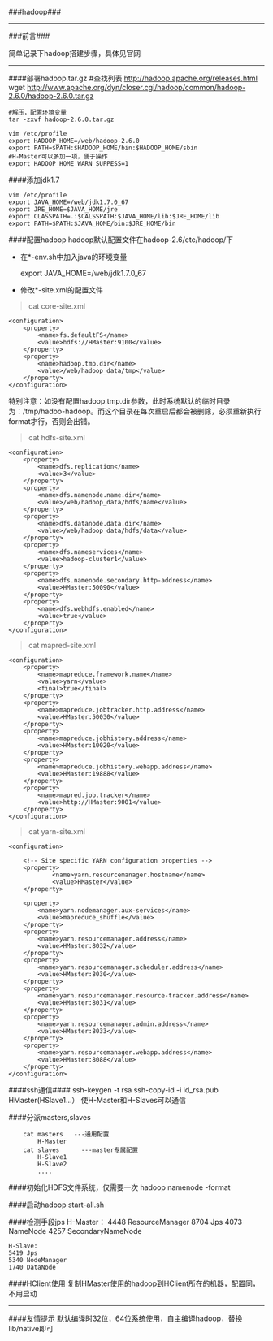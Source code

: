 ###hadoop###
***

###前言###

简单记录下hadoop搭建步骤，具体见官网

***

####部署hadoop.tar.gz
	#查找列表 http://hadoop.apache.org/releases.html
	wget http://www.apache.org/dyn/closer.cgi/hadoop/common/hadoop-2.6.0/hadoop-2.6.0.tar.gz
	
	#解压，配置环境变量
	tar -zxvf hadoop-2.6.0.tar.gz
	
	vim /etc/profile
	export HADOOP_HOME=/web/hadoop-2.6.0
	export PATH=$PATH:$HADOOP_HOME/bin:$HADOOP_HOME/sbin  
	#H-Master可以多加一项，便于操作
	export HADOOP_HOME_WARN_SUPPESS=1

####添加jdk1.7
	
	vim /etc/profile
	export JAVA_HOME=/web/jdk1.7.0_67
	export JRE_HOME=$JAVA_HOME/jre
	export CLASSPATH=.:$CALSSPATH:$JAVA_HOME/lib:$JRE_HOME/lib
	export PATH=$PATH:$JAVA_HOME/bin:$JRE_HOME/bin

####配置hadoop
hadoop默认配置文件在hadoop-2.6/etc/hadoop/下

* 在*-env.sh中加入java的环境变量

	export JAVA_HOME=/web/jdk1.7.0_67

* 修改*-site.xml的配置文件

>cat core-site.xml

	<configuration>
    	<property>
        	<name>fs.defaultFS</name>
        	<value>hdfs://HMaster:9100</value>
    	</property>
    	<property>
        	<name>hadoop.tmp.dir</name>
        	<value>/web/hadoop_data/tmp</value>
    	</property>
	</configuration>

	
特别注意：如没有配置hadoop.tmp.dir参数，此时系统默认的临时目录为：/tmp/hadoo-hadoop。而这个目录在每次重启后都会被删除，必须重新执行format才行，否则会出错。

>cat hdfs-site.xml

	<configuration>
		<property>
	        <name>dfs.replication</name>
        	<value>3</value>
    	</property>
    	<property>
	        <name>dfs.namenode.name.dir</name>
	        <value>/web/hadoop_data/hdfs/name</value>
	    </property>
	    <property>
	        <name>dfs.datanode.data.dir</name>
	        <value>/web/hadoop_data/hdfs/data</value>
    	</property>
    	<property>
        	<name>dfs.nameservices</name>
        	<value>hadoop-cluster1</value>
	    </property>
	    <property>
	        <name>dfs.namenode.secondary.http-address</name>
	        <value>HMaster:50090</value>
	    </property>
	    <property>
	        <name>dfs.webhdfs.enabled</name>
	        <value>true</value>
	    </property>
	</configuration>
	
>cat mapred-site.xml

	<configuration>
        <property>
            <name>mapreduce.framework.name</name>
            <value>yarn</value>
            <final>true</final>
        </property>
	    <property>
	        <name>mapreduce.jobtracker.http.address</name>
	        <value>HMaster:50030</value>
	    </property>
	    <property>
	        <name>mapreduce.jobhistory.address</name>
	        <value>HMaster:10020</value>
	    </property>
	    <property>
	        <name>mapreduce.jobhistory.webapp.address</name>
	        <value>HMaster:19888</value>
	    </property>
        <property>
            <name>mapred.job.tracker</name>
            <value>http://HMaster:9001</value>
        </property>
	</configuration>

>cat yarn-site.xml

	<configuration>
	
        <!-- Site specific YARN configuration properties -->
        <property>
                <name>yarn.resourcemanager.hostname</name>
                <value>HMaster</value>
        </property>
	
	    <property>
	        <name>yarn.nodemanager.aux-services</name>
	        <value>mapreduce_shuffle</value>
	    </property>
	    <property>
	        <name>yarn.resourcemanager.address</name>
	        <value>HMaster:8032</value>
	    </property>
	    <property>
	        <name>yarn.resourcemanager.scheduler.address</name>
	        <value>HMaster:8030</value>
	    </property>
	    <property>
	        <name>yarn.resourcemanager.resource-tracker.address</name>
	        <value>HMaster:8031</value>
	    </property>
	    <property>
	        <name>yarn.resourcemanager.admin.address</name>
	        <value>HMaster:8033</value>
	    </property>
	    <property>
	        <name>yarn.resourcemanager.webapp.address</name>
	        <value>HMaster:8088</value>
	    </property>
	</configuration>

####ssh通信####
	ssh-keygen -t rsa
    ssh-copy-id -i id_rsa.pub HMaster(HSlave1...）
	使H-Master和H-Slaves可以通信	


####分派masters,slaves

		cat masters   ---通用配置
			H-Master
	    cat slaves      ---master专属配置
			H-Slave1
			H-Slave2
			....

####初始化HDFS文件系统，仅需要一次
	 hadoop namenode -format

####启动hadoop
	start-all.sh

####检测手段jps
	H-Master：
	4448 ResourceManager
	8704 Jps
	4073 NameNode
	4257 SecondaryNameNode

	H-Slave:
	5419 Jps
	5340 NodeManager
	1740 DataNode

####HClient使用
	复制HMaster使用的hadoop到HClient所在的机器，配置同，不用启动

***
####友情提示
默认编译时32位，64位系统使用，自主编译hadoop，替换lib/native即可
	
	


